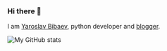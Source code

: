 ### Hi there 👋

<!--
**ybibaev/ybibaev** is a ✨ _special_ ✨ repository because its `README.md` (this file) appears on your GitHub profile.

Here are some ideas to get you started:

- 🔭 I’m currently working on ...
- 🌱 I’m currently learning ...
- 👯 I’m looking to collaborate on ...
- 🤔 I’m looking for help with ...
- 💬 Ask me about ...
- 📫 How to reach me: ...
- 😄 Pronouns: ...
- ⚡ Fun fact: ...
-->

I am [Yaroslav Bibaev](https://bibaev.dev), python developer and [blogger](https://instagram.com/y.bibaev).

![My GitHub stats](https://github-readme-stats.vercel.app/api?username=ybibaev)
